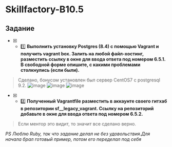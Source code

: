# Skillfactory-B10.5 

## Задание
* [x] - :one: **Выполнить установку Postgres (8.4) с помощью Vagrant и получить vagrant box. Залить на любой файл-хостинг, разместить ссылку в окне для ввода ответа под номером 6.5.1. В свободной форме опишите, с какими проблемами столкнулись (если были).**
> Сделано, бонусом установлен был сервер CentOS7 с postgresql 9.2.
![image](https://am3pap003files.storage.live.com/y4ms-aUTyo_fr9BDyBvQz6Ji02cI2SjMApcSJeiokNRHePHfZBUtIGCoI7Rtn-EiT2yTyyhFsRgmT9GzTa0-jbibyxP8znvuxp_1WB9NFNOQw8fQ9YV03O7OoDimIuURU0jg_BoBwKgnmDmYiLOh5oyB9FCg2ZD5VEW-RAJUM1QDW-Ig_2VBKVtqxDXeZDGu2hC?encodeFailures=1&width=932&height=525) ![image](https://am3pap003files.storage.live.com/y4mdw1g4ENKoy4gbNL4FddvAKmHoxldX7GQYdxe39xv9HHyyTONRuuyzwd2tmLdih3UR-fZvUGPPPdOKl-qt_ULxDOXqTGgbGOiatO4vC1oCn83TjrWwXMqZm0p1Ov7D9yxoIU_tMrri3XdDlvWSPeTB58BgMhTrLKxL4PhRWiOv2VSTtdIKAnVfOYYjgXfWKn6?encodeFailures=1&width=617&height=117) ![image](https://am3pap003files.storage.live.com/y4mfCZlbotClTeURAcKKhUtd_85asElHCweo1sdmgE6GYj0txdWbvhrC2-yzG8WcCwuan0N_LrKGRPSPfcq9L4ltD5q7wDlv0NlYlLmC3_6WOreJ5Um0t-9IKzhR9r-fqgH10QnbYTqg_c-jXNQUfkh6Xq-Zcg1z2xIrCB6T6Zc51_CmGXY2lo5P9W3rl42it3W?encodeFailures=1&width=748&height=140)

* [x] - :two: **Полученный Vagrantfile разместить в аккаунте своего гитхаб в репозитории sf__legacy_vagrant. Ссылку на репозиторий добавьте в окне для ввода ответа под номером 6.5.2.**
> Если ментор это видит, то значит все сделано верно.

*PS Люблю Ruby, так что задание делал не без удовольствия.Для начала брал готовый пример, потом его переделал под себя*
